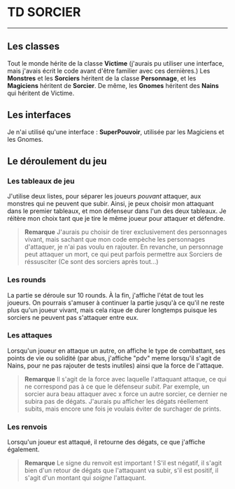 # TD SORCIER
--------

## Les classes

  Tout le monde hérite de la classe **Victime** (j'aurais pu utiliser une interface, mais j'avais écrit le code avant d'être familier avec ces dernières.) 
  Les **Monstres** et les **Sorciers** héritent de la classe **Personnage**, et les **Magiciens** héritent de **Sorcier**.
  De même, les **Gnomes** héritent des **Nains** qui héritent de Victime. 
  
## Les interfaces 

  Je n'ai utilisé qu'une interface : **SuperPouvoir**, utilisée par les Magiciens et les Gnomes. 
  
## Le déroulement du jeu
  ### Les tableaux de jeu 
  J'utilise deux listes, pour séparer les joueurs *pouvant* attaquer, aux monstres qui ne peuvent que subir. Ainsi, je peux choisir mon attaquant dans le premier tableaux, et mon défenseur dans l'un des deux tableaux. Je réitère mon choix tant que je tire le même joueur pour attaquer et défendre. 
  > **Remarque** J'aurais pu choisir de tirer exclusivement des personnages vivant, mais sachant que mon code empèche les personnages d'attaquer, je n'ai pas voulu en rajouter. En revanche, un personnage peut attaquer un mort, ce qui peut parfois permettre aux Sorciers de réssusciter (Ce sont des sorciers après tout...)
  
  ### Les rounds
  
  La partie se déroule sur 10 rounds. À la fin, j'affiche l'état de tout les joueurs. On pourrais s'amuser à continuer la partie jusqu'à ce qu'il ne reste plus qu'un joueur vivant, mais cela rique de durer longtemps puisque les sorciers ne peuvent pas s'attaquer entre eux. 
  
  ### Les attaques 
  
  Lorsqu'un joueur en attaque un autre, on affiche le type de combattant, ses points de vie ou solidité (par abus, j'affiche "pdv" meme lorsqu'il s'agit de Nains, pour ne pas rajouter de tests inutiles) ainsi que la force de l'attaque. 
  
  > **Remarque** Il s'agit de la force avec laquelle l'attaquant attaque, ce qui ne correspond pas à ce que le défenseur *subit*. Par exemple, un sorcier aura beau attaquer avec x force un autre sorcier, ce dernier ne subira pas de dégats. J'aurais pu afficher les dégats réellement subits, mais encore une fois je voulais éviter de surchager de prints.
  
  ### Les renvois 
  
  Lorsqu'un joueur est attaqué, il retourne des dégats, ce que j'affiche également.
  
  > **Remarque** Le signe du renvoit est important ! S'il est négatif, il s'agit bien d'un retour de dégats que l'attaquant va subir, s'il est positif, il s'agit d'un montant qui *soigne* l'attaquant. 
  
  

